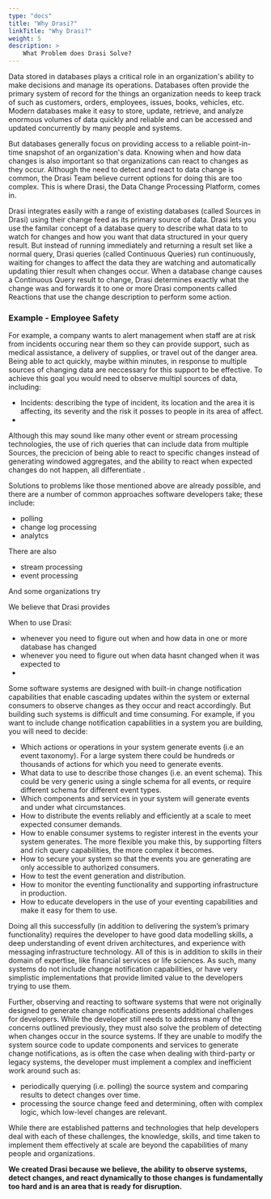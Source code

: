 ```yaml
---
type: "docs"
title: "Why Drasi?"
linkTitle: "Why Drasi?"
weight: 5
description: >
    What Problem does Drasi Solve?
---
```



Data stored in databases plays a critical role in an organization's ability to make decisions and manage its operations. Databases often provide the primary system of record for the things an organization needs to keep track of such as customers, orders, employees, issues, books, vehicles, etc. Modern databases make it easy to store, update, retrieve, and analyze enormous volumes of data quickly and reliable and can be accessed and updated concurrently by many people and systems. 

But databases generally focus on providing access to a reliable point-in-time snapshot of an organization's data. Knowing when and how data changes is also important so that organizations can react to changes as they occur. Although the need to detect and react to data change is common, the Drasi Team believe current options for doing this are too complex. This is where Drasi, the Data Change Processing Platform, comes in.

Drasi integrates easily with a range of existing databases (called Sources in Drasi) using their change feed as its primary source of data. Drasi lets you use the familar concept of a database query to describe what data to to watch for changes and how you want that data structured in your query result. But instead of running immediately and returning a result set like a normal query, Drasi queries (called Continuous Queries) run continuously, waiting for changes to affect the data they are watching and automatically updating thier result when changes occur. When a database change causes a Continuous Query result to change, Drasi determines exactly what the change was and forwards it to one or more Drasi components called Reactions that use the change description to perform some action.

### Example - Employee Safety
For example, a company wants to alert management when staff are at risk from incidents occuring near them so they can provide support, such as medical assistance, a delivery of supplies, or travel out of the danger area. Being able to act quickly, maybe within minutes, in response to multiple sources of changing data are neccessary for this support to be effective. To achieve this goal you would need to observe multipl sources of data, including:
  - Incidents: describing the type of incident, its location and the area it is affecting, its severity and the risk it posses to people in its area of affect.
 -  


Although this may sound like many other event or stream processing technologies, the use of rich queries that can include data from multiple Sources, the precicion of being able to react to specific changes instead of generating windowed aggregates, and the ability to react when expected changes do not happen, all differentiate .



Solutions to problems like those mentioned above are already possible, and there are a number of common approaches software developers take; these include:
- polling
- change log processing
- analytcs

There are also
- stream processing
- event processing

And some organizations try


We believe that Drasi provides 


When to use Drasi:
- whenever you need to figure out when and how data in one or more database has changed
- whenever you need to figure out when data hasnt changed when it was expected to
- 


Some software systems are designed with built-in change notification capabilities that enable cascading updates within the system or external consumers to observe changes as they occur and react accordingly. But building such systems is difficult and time consuming. For example, if you want to include change notification capabilities in a system you are building, you will need to decide:
- Which actions or operations in your system generate events (i.e an event taxonomy). For a large system there could be hundreds or thousands of actions for which you need to generate events.
- What data to use to describe those changes (i.e. an event schema). This could be very generic using a single schema for all events, or require different schema for different event types.
- Which components and services in your system will generate events and under what circumstances.
- How to distribute the events reliably and efficiently at a scale to meet expected consumer demands.
- How to enable consumer systems to register interest in the events your system generates. The more flexible you make this, by supporting filters and rich query capabilities, the more complex it becomes.
- How to secure your system so that the events you are generating are only accessible to authorized consumers.
- How to test the event generation and distribution.
- How to monitor the eventing functionality and supporting infrastructure in production.
- How to educate developers in the use of your eventing capabilities and make it easy for them to use.

Doing all this successfully (in addition to delivering the system’s primary functionality) requires the developer to have good data modelling skills, a deep understanding of event driven architectures, and experience with messaging infrastructure technology. All of this is in addition to skills in their domain of expertise, like financial services or life sciences. As such, many systems do not include change notification capabilities, or have very simplistic implementations that provide limited value to the developers trying to use them.

Further, observing and reacting to software systems that were not originally designed to generate change notifications presents additional challenges for developers. While the developer still needs to address many of the concerns outlined previously, they must also solve the problem of detecting when changes occur in the source systems. If they are unable to modify the system source code to update components and services to generate change notifications, as is often the case when dealing with third-party or legacy systems, the developer must implement a complex and inefficient work around such as:
- periodically querying (i.e. polling) the source system and comparing results to detect changes over time.
- processing the source change feed and determining, often with complex logic, which low-level changes are relevant.

While there are established patterns and technologies that help developers deal with each of these challenges, the knowledge, skills, and time taken to implement them effectively at scale are beyond the capabilities of many people and organizations. 

**We created Drasi because we believe, the ability to observe systems, detect changes, and react dynamically to those changes is fundamentally too hard and is an area that is ready for disruption.**

